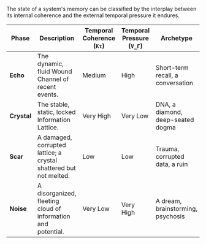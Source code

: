 The state of a system's memory can be classified by the interplay between its internal coherence and the external temporal pressure it endures.

| Phase | Description | Temporal Coherence (`Kτ`) | Temporal Pressure (`V_Γ`) | Archetype |
|---|---|---|---|---|
| **Echo** | The dynamic, fluid Wound Channel of recent events. | Medium | High | Short-term recall, a conversation |
| **Crystal** | The stable, static, locked Information Lattice. | Very High | Very Low | DNA, a diamond, deep-seated dogma |
| **Scar** | A damaged, corrupted lattice; a crystal shattered but not melted. | Low | Low | Trauma, corrupted data, a ruin |
| **Noise** | A disorganized, fleeting cloud of information and potential. | Very Low | Very High | A dream, brainstorming, psychosis |